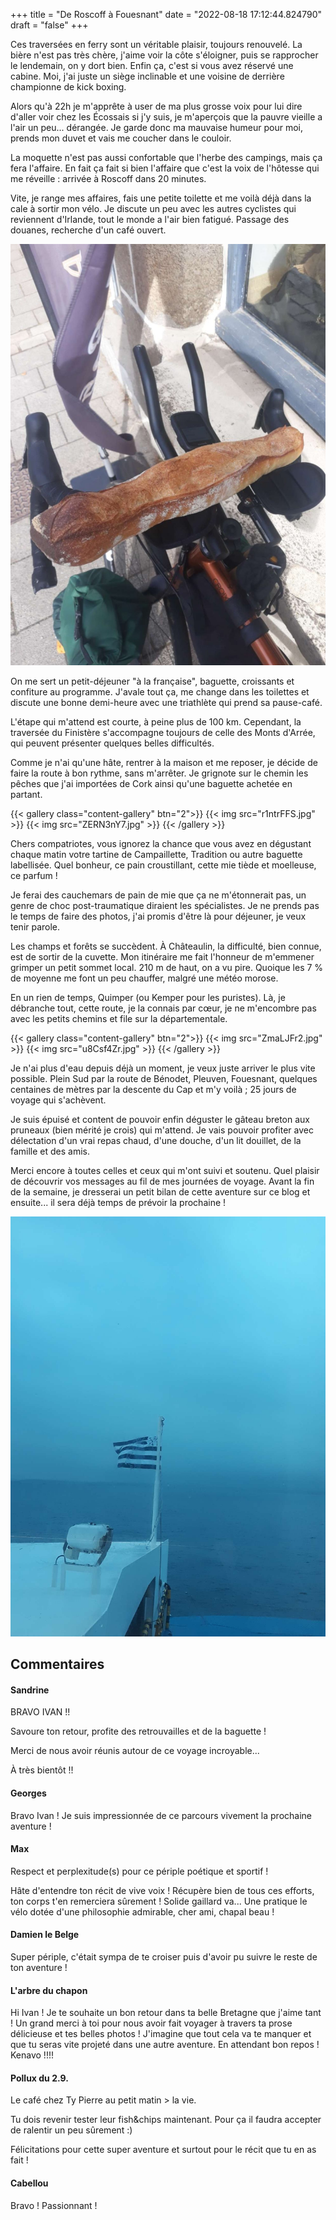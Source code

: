 +++
title = "De Roscoff à Fouesnant"
date = "2022-08-18 17:12:44.824790"
draft = "false"
+++

Ces traversées en ferry sont un véritable plaisir, toujours renouvelé. La bière n'est pas très chère, j'aime voir la côte s'éloigner, puis se rapprocher le lendemain, on y dort bien. Enfin ça, c'est si vous avez réservé une cabine. Moi, j'ai juste un siège inclinable et une voisine de derrière championne de kick boxing.


Alors qu'à 22h je m'apprête à user de ma plus grosse voix pour lui dire d'aller voir chez les Écossais si j'y suis, je m'aperçois que la pauvre vieille a l'air un peu... dérangée. Je garde donc ma mauvaise humeur pour moi, prends mon duvet et vais me coucher dans le couloir.


La moquette n'est pas aussi confortable que l'herbe des campings, mais ça fera l'affaire. En fait ça fait si bien l'affaire que c'est la voix de l'hôtesse qui me réveille : arrivée à Roscoff dans 20 minutes.


Vite, je range mes affaires, fais une petite toilette et me voilà déjà dans la cale à sortir mon vélo. Je discute un peu avec les autres cyclistes qui reviennent d'Irlande, tout le monde a l'air bien fatigué. Passage des douanes, recherche d'un café ouvert.

![Petit-déjeuner à la française](8WvQ8Zbg.jpg)

On me sert un petit-déjeuner "à la française", baguette, croissants et confiture au programme. J'avale tout ça, me change dans les toilettes et discute une bonne demi-heure avec une triathlète qui prend sa pause-café.


L'étape qui m'attend est courte, à peine plus de 100 km. Cependant, la traversée du Finistère s'accompagne toujours de celle des Monts d'Arrée, qui peuvent présenter quelques belles difficultés.


Comme je n'ai qu'une hâte, rentrer à la maison et me reposer, je décide de faire la route à bon rythme, sans m'arrêter. Je grignote sur le chemin les pêches que j'ai importées de Cork ainsi qu'une baguette achetée en partant.

{{< gallery class="content-gallery" btn="2">}}
{{< img src="r1ntrFFS.jpg" >}}
{{< img src="ZERN3nY7.jpg" >}}
{{< /gallery >}}

Chers compatriotes, vous ignorez la chance que vous avez en dégustant chaque matin votre tartine de Campaillette, Tradition ou autre baguette labellisée. Quel bonheur, ce pain croustillant, cette mie tiède et moelleuse, ce parfum !


Je ferai des cauchemars de pain de mie que ça ne m'étonnerait pas, un genre de choc post-traumatique diraient les spécialistes. Je ne prends pas le temps de faire des photos, j'ai promis d'être là pour déjeuner, je veux tenir parole.


Les champs et forêts se succèdent. À Châteaulin, la difficulté, bien connue, est de sortir de la cuvette. Mon itinéraire me fait l'honneur de m'emmener grimper un petit sommet local. 210 m de haut, on a vu pire. Quoique les 7 % de moyenne me font un peu chauffer, malgré une météo morose.


En un rien de temps, Quimper (ou Kemper pour les puristes). Là, je débranche tout, cette route, je la connais par cœur, je ne m'encombre pas avec les petits chemins et file sur la départementale.

{{< gallery class="content-gallery" btn="2">}}
{{< img src="ZmaLJFr2.jpg" >}}
{{< img src="u8Csf4Zr.jpg" >}}
{{< /gallery >}}

Je n'ai plus d'eau depuis déjà un moment, je veux juste arriver le plus vite possible. Plein Sud par la route de Bénodet, Pleuven, Fouesnant, quelques centaines de mètres par la descente du Cap et m'y voilà ; 25 jours de voyage qui s'achèvent.


Je suis épuisé et content de pouvoir enfin déguster le gâteau breton aux pruneaux (bien mérité je crois) qui m'attend. Je vais pouvoir profiter avec délectation d'un vrai repas chaud, d'une douche, d'un lit douillet, de la famille et des amis.


Merci encore à toutes celles et ceux qui m'ont suivi et soutenu. Quel plaisir de découvrir vos messages au fil de mes journées de voyage. Avant la fin de la semaine, je dresserai un petit bilan de cette aventure sur ce blog et ensuite... il sera déjà temps de prévoir la prochaine !

![Arrivée à Fouesnant](vs5xxfHG.jpg)

## Commentaires

#### Sandrine

BRAVO IVAN !!

Savoure ton retour, profite des retrouvailles et de la baguette !

Merci de nous avoir réunis autour de ce voyage incroyable...

À très bientôt !!

#### Georges

Bravo Ivan ! Je suis impressionnée de ce parcours vivement la prochaine aventure !

#### Max

Respect et perplexitude(s) pour ce périple poétique et sportif !

Hâte d'entendre ton récit de vive voix ! Récupère bien de tous ces efforts, ton corps t'en remerciera sûrement ! Solide gaillard va... Une pratique le vélo dotée d'une philosophie admirable, cher ami, chapal beau !

#### Damien le Belge

Super périple, c'était sympa de te croiser puis d'avoir pu suivre le reste de ton aventure !

#### L'arbre du chapon

Hi Ivan ! Je te souhaite un bon retour dans ta belle Bretagne que j'aime tant ! Un grand merci à toi pour nous avoir fait voyager à travers ta prose délicieuse et tes belles photos ! J'imagine que tout cela va te manquer et que tu seras vite projeté dans une autre aventure. En attendant bon repos ! Kenavo !!!!

#### Pollux du 2.9.

Le café chez Ty Pierre au petit matin > la vie.

Tu dois revenir tester leur fish&chips maintenant. Pour ça il faudra accepter de ralentir un peu sûrement :)

Félicitations pour cette super aventure et surtout pour le récit que tu en as fait !

#### Cabellou

Bravo ! Passionnant !

